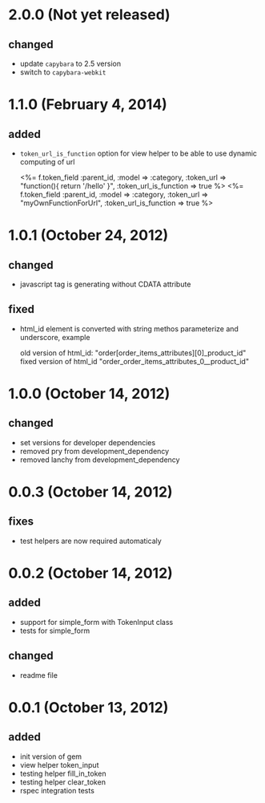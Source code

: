 # 2.0.0 (Not yet released)
## changed
* update `capybara` to 2.5 version
* switch to `capybara-webkit`

# 1.1.0 (February 4, 2014)
## added
* `token_url_is_function` option for view helper to be able to use dynamic computing of url


    <%= f.token_field :parent_id, :model => :category, :token_url => "function(){ return '/hello' }", :token_url_is_function => true %>
    <%= f.token_field :parent_id, :model => :category, :token_url => "myOwnFunctionForUrl", :token_url_is_function => true %>

# 1.0.1 (October 24, 2012)
## changed
* javascript tag is generating without CDATA attribute
## fixed
* html_id element is converted with string methos parameterize and underscore, example


     old version of html_id: "order[order_items_attributes][0]_product_id"
     fixed version of html_id "order_order_items_attributes_0__product_id"

# 1.0.0 (October 14, 2012)
## changed
* set versions for developer dependencies
* removed pry from development_dependency
* removed lanchy from development_dependency

# 0.0.3 (October 14, 2012)
## fixes
* test helpers are now required automaticaly

# 0.0.2 (October 14, 2012)
## added
* support for simple_form with TokenInput class
* tests for simple_form
## changed
* readme file

# 0.0.1 (October 13, 2012)
## added
* init version of gem
* view helper token_input
* testing helper fill_in_token
* testing helper clear_token
* rspec integration tests
